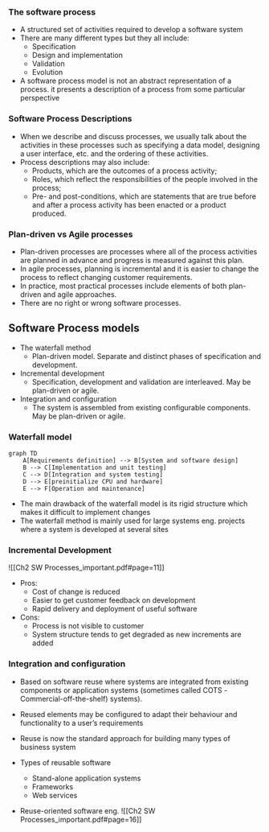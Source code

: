 ### The software process
- A structured set of activities required to develop a software system
- There are many different types but they all include:
	- Specification
	- Design and implementation
	- Validation
	- Evolution
- A software process model is not an abstract representation of a process. it presents a description of a process from some particular perspective

### Software Process Descriptions
- When we describe and discuss processes, we usually talk about the activities in these processes such as specifying a data model, designing a user interface, etc. and the ordering of these activities. 
- Process descriptions may also include: 
	- Products, which are the outcomes of a process activity;
	- Roles, which reflect the responsibilities of the people involved in the process;
	- Pre- and post-conditions, which are statements that are true before and after a process activity has been enacted or a product produced.

### Plan-driven vs Agile processes
- Plan-driven processes are processes where all of the process activities are planned in advance and progress is measured against this plan.  
- In agile processes, planning is incremental and it is easier to change the process to reflect changing customer requirements. 
- In practice, most practical processes include elements of both plan-driven and agile approaches. 
- There are no right or wrong software processes.

## Software Process models
- The waterfall method
	- Plan-driven model. Separate and distinct phases of specification and development.
- Incremental development
	- Specification, development and validation are interleaved. May be plan-driven or agile.
- Integration and configuration
	- The system is assembled from existing configurable components. May be plan-driven or agile.

### Waterfall model
```mermaid
graph TD
	A[Requirements definition] --> B[System and software design]
	B --> C[Implementation and unit testing]
	C --> D[Integration and system testing]
	D --> E[preinitialize CPU and hardware]
	E --> F[Operation and maintenance]
``` 
- The main drawback of the waterfall model is its rigid structure which makes it difficult to implement changes
- The waterfall method is mainly used for large systems eng. projects where a system is developed at several sites

### Incremental Development
![[Ch2 SW Processes_important.pdf#page=11]]
- Pros:
	- Cost of change is reduced
	- Easier to get customer feedback on development
	- Rapid delivery and deployment of useful software
- Cons:
	- Process is not visible to customer
	- System structure tends to get degraded as new increments are added

### Integration and configuration
-  Based on software reuse where systems are integrated from existing components or application systems (sometimes called COTS -Commercial-off-the-shelf) systems). 
- Reused elements may be configured to adapt their behaviour and functionality to a user’s requirements
- Reuse is now the standard approach for building many types of business system

- Types of reusable software
	- Stand-alone application systems
	- Frameworks
	- Web services

- Reuse-oriented software eng.
![[Ch2 SW Processes_important.pdf#page=16]]


